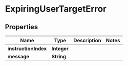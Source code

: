 

# ExpiringUserTargetError


## Properties

| Name | Type | Description | Notes |
|------------ | ------------- | ------------- | -------------|
|**instructionIndex** | **Integer** |  |  |
|**message** | **String** |  |  |



